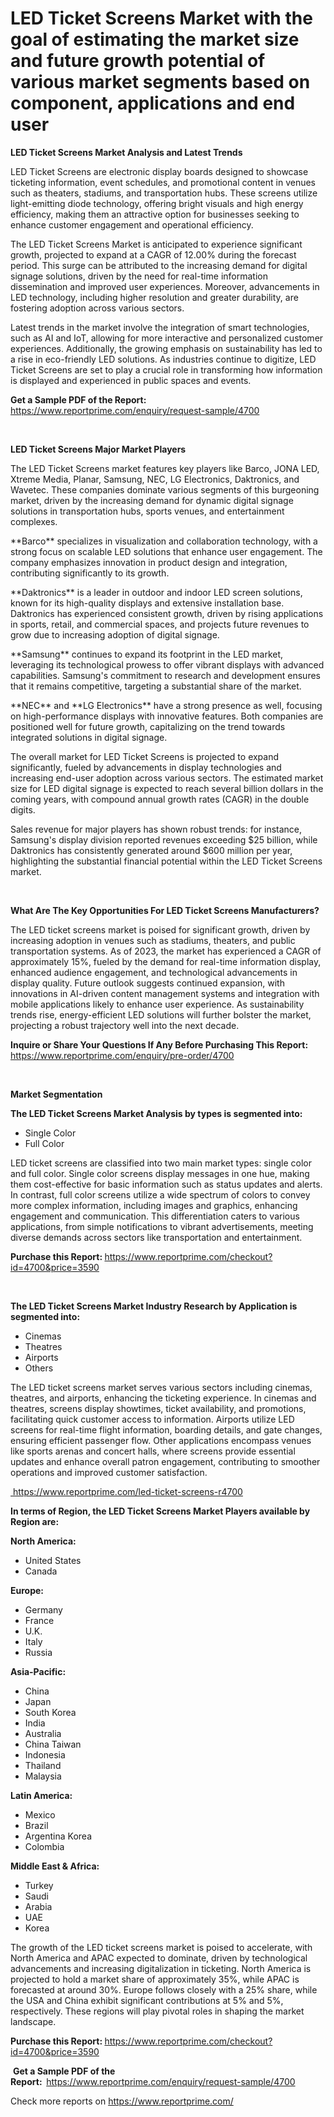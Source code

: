 <p><h1>LED Ticket Screens Market with the goal of estimating the market size and future growth potential of various market segments based on component, applications and end user</h1></p><p><strong>LED Ticket Screens Market Analysis and Latest Trends</strong></p>
<p><p>LED Ticket Screens are electronic display boards designed to showcase ticketing information, event schedules, and promotional content in venues such as theaters, stadiums, and transportation hubs. These screens utilize light-emitting diode technology, offering bright visuals and high energy efficiency, making them an attractive option for businesses seeking to enhance customer engagement and operational efficiency.</p><p>The LED Ticket Screens Market is anticipated to experience significant growth, projected to expand at a CAGR of 12.00% during the forecast period. This surge can be attributed to the increasing demand for digital signage solutions, driven by the need for real-time information dissemination and improved user experiences. Moreover, advancements in LED technology, including higher resolution and greater durability, are fostering adoption across various sectors.</p><p>Latest trends in the market involve the integration of smart technologies, such as AI and IoT, allowing for more interactive and personalized customer experiences. Additionally, the growing emphasis on sustainability has led to a rise in eco-friendly LED solutions. As industries continue to digitize, LED Ticket Screens are set to play a crucial role in transforming how information is displayed and experienced in public spaces and events.</p></p>
<p><strong>Get a Sample PDF of the Report:&nbsp;</strong> <a href="https://www.reportprime.com/enquiry/request-sample/4700?utm_campaign=2992&utm_medium=2&utm_source=Github&utm_content=ia&utm_term=19032025&utm_id=led-ticket-screens">https://www.reportprime.com/enquiry/request-sample/4700</a></p>
<p>&nbsp;</p>
<p><strong>LED Ticket Screens Major Market Players</strong></p>
<p><p>The LED Ticket Screens market features key players like Barco, JONA LED, Xtreme Media, Planar, Samsung, NEC, LG Electronics, Daktronics, and Wavetec. These companies dominate various segments of this burgeoning market, driven by the increasing demand for dynamic digital signage solutions in transportation hubs, sports venues, and entertainment complexes.</p><p>**Barco** specializes in visualization and collaboration technology, with a strong focus on scalable LED solutions that enhance user engagement. The company emphasizes innovation in product design and integration, contributing significantly to its growth.</p><p>**Daktronics** is a leader in outdoor and indoor LED screen solutions, known for its high-quality displays and extensive installation base. Daktronics has experienced consistent growth, driven by rising applications in sports, retail, and commercial spaces, and projects future revenues to grow due to increasing adoption of digital signage.</p><p>**Samsung** continues to expand its footprint in the LED market, leveraging its technological prowess to offer vibrant displays with advanced capabilities. Samsung's commitment to research and development ensures that it remains competitive, targeting a substantial share of the market.</p><p>**NEC** and **LG Electronics** have a strong presence as well, focusing on high-performance displays with innovative features. Both companies are positioned well for future growth, capitalizing on the trend towards integrated solutions in digital signage.</p><p>The overall market for LED Ticket Screens is projected to expand significantly, fueled by advancements in display technologies and increasing end-user adoption across various sectors. The estimated market size for LED digital signage is expected to reach several billion dollars in the coming years, with compound annual growth rates (CAGR) in the double digits.</p><p>Sales revenue for major players has shown robust trends: for instance, Samsung's display division reported revenues exceeding $25 billion, while Daktronics has consistently generated around $600 million per year, highlighting the substantial financial potential within the LED Ticket Screens market.</p></p>
<p>&nbsp;</p>
<p><strong>What Are The Key Opportunities For LED Ticket Screens Manufacturers?</strong></p>
<p><p>The LED ticket screens market is poised for significant growth, driven by increasing adoption in venues such as stadiums, theaters, and public transportation systems. As of 2023, the market has experienced a CAGR of approximately 15%, fueled by the demand for real-time information display, enhanced audience engagement, and technological advancements in display quality. Future outlook suggests continued expansion, with innovations in AI-driven content management systems and integration with mobile applications likely to enhance user experience. As sustainability trends rise, energy-efficient LED solutions will further bolster the market, projecting a robust trajectory well into the next decade.</p></p>
<p><strong>Inquire or Share Your Questions If Any Before Purchasing This Report:</strong> <a href="https://www.reportprime.com/enquiry/pre-order/4700?utm_campaign=2992&utm_medium=2&utm_source=Github&utm_content=ia&utm_term=19032025&utm_id=led-ticket-screens">https://www.reportprime.com/enquiry/pre-order/4700</a></p>
<p>&nbsp;</p>
<p><strong>Market Segmentation</strong></p>
<p><strong>The LED Ticket Screens Market Analysis by types is segmented into:</strong></p>
<p><ul><li>Single Color</li><li>Full Color</li></ul></p>
<p><p>LED ticket screens are classified into two main market types: single color and full color. Single color screens display messages in one hue, making them cost-effective for basic information such as status updates and alerts. In contrast, full color screens utilize a wide spectrum of colors to convey more complex information, including images and graphics, enhancing engagement and communication. This differentiation caters to various applications, from simple notifications to vibrant advertisements, meeting diverse demands across sectors like transportation and entertainment.</p></p>
<p><strong>Purchase this Report:&nbsp;</strong><a href="https://www.reportprime.com/checkout?id=4700&price=3590&utm_campaign=2992&utm_medium=2&utm_source=Github&utm_content=ia&utm_term=19032025&utm_id=led-ticket-screens">https://www.reportprime.com/checkout?id=4700&price=3590</a></p>
<p>&nbsp;</p>
<p><strong>The LED Ticket Screens Market Industry Research by Application is segmented into:</strong></p>
<p><ul><li>Cinemas</li><li>Theatres</li><li>Airports</li><li>Others</li></ul></p>
<p><p>The LED ticket screens market serves various sectors including cinemas, theatres, and airports, enhancing the ticketing experience. In cinemas and theatres, screens display showtimes, ticket availability, and promotions, facilitating quick customer access to information. Airports utilize LED screens for real-time flight information, boarding details, and gate changes, ensuring efficient passenger flow. Other applications encompass venues like sports arenas and concert halls, where screens provide essential updates and enhance overall patron engagement, contributing to smoother operations and improved customer satisfaction.</p></p>
<p><a href="https://www.reportprime.com/led-ticket-screens-r4700?utm_campaign=2992&utm_medium=2&utm_source=Github&utm_content=ia&utm_term=19032025&utm_id=led-ticket-screens">&nbsp;https://www.reportprime.com/led-ticket-screens-r4700</a></p>
<p><strong>In terms of Region, the LED Ticket Screens Market Players available by Region are:</strong></p>
<p>
    <p> <strong> North America: </strong>
        <ul>
            <li>United States</li>
            <li>Canada</li>
        </ul>
        </p> 
    <p> <strong> Europe: </strong>
        <ul>
            <li>Germany</li>
            <li>France</li>
            <li>U.K.</li>
            <li>Italy</li>
            <li>Russia</li>
        </ul>
        </p> 
    <p> <strong> Asia-Pacific: </strong>
        <ul>
            <li>China</li>
            <li>Japan</li>
            <li>South Korea</li>
            <li>India</li>
            <li>Australia</li>
            <li>China Taiwan</li>
            <li>Indonesia</li>
            <li>Thailand</li>
            <li>Malaysia</li>
        </ul>
        </p> 
    <p> <strong> Latin America: </strong>
        <ul>
            <li>Mexico</li>
            <li>Brazil</li>
            <li>Argentina Korea</li>
            <li>Colombia</li>
        </ul>
        </p> 
    <p> <strong> Middle East & Africa: </strong>
        <ul>
            <li>Turkey</li>
            <li>Saudi</li>
            <li>Arabia</li>
            <li>UAE</li>
            <li>Korea</li>
        </ul>
    </p>
    </p>
<p><p>The growth of the LED ticket screens market is poised to accelerate, with North America and APAC expected to dominate, driven by technological advancements and increasing digitalization in ticketing. North America is projected to hold a market share of approximately 35%, while APAC is forecasted at around 30%. Europe follows closely with a 25% share, while the USA and China exhibit significant contributions at 5% and 5%, respectively. These regions will play pivotal roles in shaping the market landscape.</p></p>
<p><strong>Purchase this Report: </strong><a href="https://www.reportprime.com/checkout?id=4700&price=3590&utm_campaign=2992&utm_medium=2&utm_source=Github&utm_content=ia&utm_term=19032025&utm_id=led-ticket-screens">https://www.reportprime.com/checkout?id=4700&price=3590</a></p>
<p>&nbsp;<strong>Get a Sample PDF of the Report:&nbsp;&nbsp;</strong><a href="https://www.reportprime.com/enquiry/request-sample/4700?utm_campaign=2992&utm_medium=2&utm_source=Github&utm_content=ia&utm_term=19032025&utm_id=led-ticket-screens">https://www.reportprime.com/enquiry/request-sample/4700</a></p>
<p><strong></strong></p>
<p>Check more reports on <a href="https://www.reportprime.com/?utm_campaign=2992&utm_medium=2&utm_source=Github&utm_content=ia&utm_term=19032025&utm_id=led-ticket-screens">https://www.reportprime.com/</a></p>